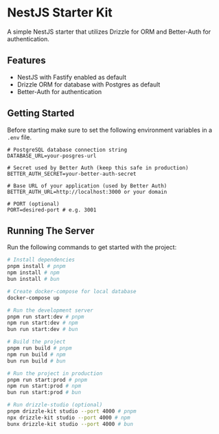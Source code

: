 # NestJS Starter Kit

A simple NestJS starter that utilizes Drizzle for ORM and Better-Auth for authentication.

## Features

- NestJS with Fastify enabled as default
- Drizzle ORM for database with Postgres as default
- Better-Auth for authentication

## Getting Started

Before starting make sure to set the following environment variables in a `.env` file.

```env
# PostgreSQL database connection string
DATABASE_URL=your-posgres-url

# Secret used by Better Auth (keep this safe in production)
BETTER_AUTH_SECRET=your-better-auth-secret

# Base URL of your application (used by Better Auth)
BETTER_AUTH_URL=http://localhost:3000 or your domain

# PORT (optional)
PORT=desired-port # e.g. 3001
```

## Running The Server

Run the following commands to get started with the project:

```bash
# Install dependencies
pnpm install # pnpm
npm install # npm
bun install # bun

# Create docker-compose for local database
docker-compose up

# Run the development server
pnpm run start:dev # pnpm
npm run start:dev # npm
bun run start:dev # bun

# Build the project
pnpm run build # pnpm
npm run build # npm
bun run build # bun

# Run the project in production
pnpm run start:prod # pnpm
npm run start:prod # npm
bun run start:prod # bun

# Run drizzle-studio (optional)
pnpm drizzle-kit studio --port 4000 # pnpm
npx drizzle-kit studio --port 4000 # npm
bunx drizzle-kit studio --port 4000 # bun
```
